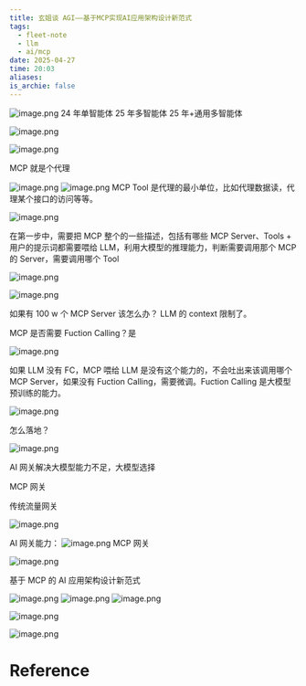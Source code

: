 ```yaml
---
title: 玄姐谈 AGI——基于MCP实现AI应用架构设计新范式
tags:
  - fleet-note
  - llm
  - ai/mcp
date: 2025-04-27
time: 20:03
aliases: 
is_archie: false
---
```



![image.png](https://images.hnzhrh.com/note/20250427200722306.png)
24 年单智能体
25 年多智能体
25 年+通用多智能体


![image.png](https://images.hnzhrh.com/note/20250427201407322.png)


![image.png](https://images.hnzhrh.com/note/20250427202411784.png)

MCP 就是个代理


![image.png](https://images.hnzhrh.com/note/20250427202739632.png)
![image.png](https://images.hnzhrh.com/note/20250427203115310.png)
MCP Tool 是代理的最小单位，比如代理数据读，代理某个接口的访问等等。

![image.png](https://images.hnzhrh.com/note/20250427203325820.png)

在第一步中，需要把 MCP 整个的一些描述，包括有哪些 MCP Server、Tools + 用户的提示词都需要喂给 LLM，利用大模型的推理能力，判断需要调用那个 MCP 的 Server，需要调用哪个 Tool

![image.png](https://images.hnzhrh.com/note/20250427204418462.png)

![image.png](https://images.hnzhrh.com/note/20250427204538762.png)

如果有 100 w 个 MCP Server 该怎么办？ LLM 的 context 限制了。

MCP 是否需要 Fuction Calling？是

![image.png](https://images.hnzhrh.com/note/20250427205328464.png)

如果 LLM 没有 FC，MCP 喂给 LLM 是没有这个能力的，不会吐出来该调用哪个 MCP Server，如果没有 Fuction Calling，需要微调。Fuction Calling 是大模型预训练的能力。


![image.png](https://images.hnzhrh.com/note/20250427205854928.png)

怎么落地？

![image.png](https://images.hnzhrh.com/note/20250427210511746.png)

AI 网关解决大模型能力不足，大模型选择

MCP 网关

传统流量网关

![image.png](https://images.hnzhrh.com/note/20250427211039644.png)


AI 网关能力：
![image.png](https://images.hnzhrh.com/note/20250427211329637.png)
MCP 网关

![image.png](https://images.hnzhrh.com/note/20250427211514310.png)

基于 MCP 的 AI 应用架构设计新范式

![image.png](https://images.hnzhrh.com/note/20250427211729104.png)
![image.png](https://images.hnzhrh.com/note/20250427211804749.png)
![image.png](https://images.hnzhrh.com/note/20250427212117081.png)


![image.png](https://images.hnzhrh.com/note/20250427212242863.png)


![image.png](https://images.hnzhrh.com/note/20250427212523844.png)



# Reference